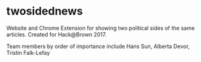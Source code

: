 # twosidednews
Website and Chrome Extension for showing two political sides of the same articles. Created for Hack@Brown 2017.

Team members by order of importance include Hans Sun, Alberta Devor, Tristin Falk-Lefay
